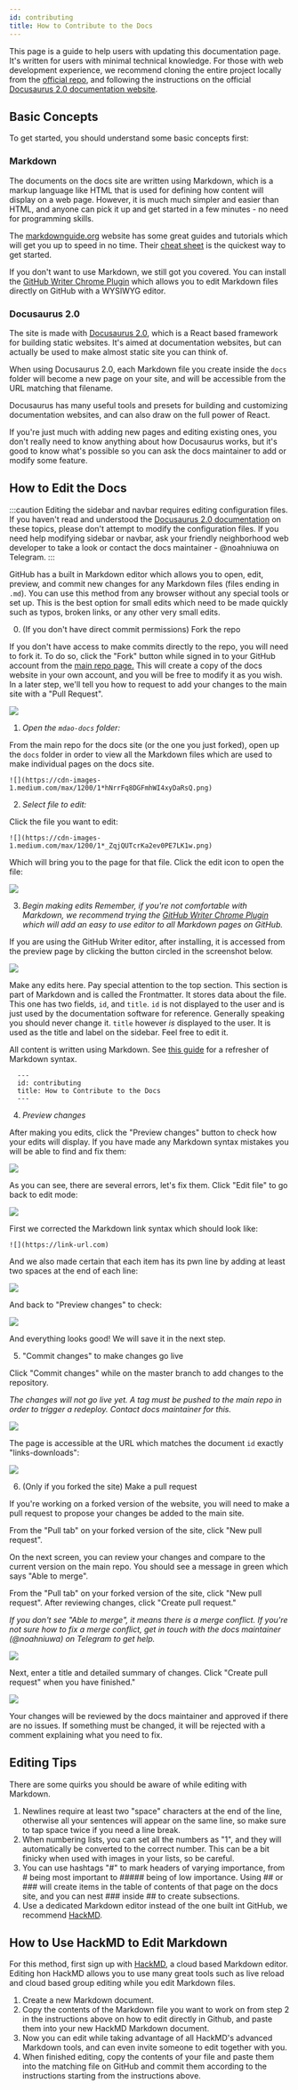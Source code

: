 ```yaml
---
id: contributing
title: How to Contribute to the Docs
---
```


This page is a guide to help users with updating this documentation page. It's written for users with minimal technical knowledge. For those with web development experience, we recommend cloning the entire project locally from the [official repo](https://github.com/MantraDAO/mdao-docs), and following the instructions on the official [Docusaurus 2.0 documentation website](https://v2.docusaurus.io/docs/installation#running-the-development-server). 

## Basic Concepts

To get started, you should understand some basic concepts first:

### Markdown

The documents on the docs site are written using Markdown, which is a markup language like HTML that is used for defining how content will display on a web page. However, it is much much simpler and easier than HTML, and anyone can pick it up and get started in a few minutes - no need for programming skills. 

The [markdownguide.org](https://www.markdownguide.org/) website has some great guides and tutorials which will get you up to speed in no time. Their [cheat sheet](https://www.markdownguide.org/cheat-sheet/) is the quickest way to get started.

If you don't want to use Markdown, we still got you covered. You can install the [GitHub Writer Chrome Plugin](https://ckeditor.com/github-writer/) which allows you to edit Markdown files directly on GitHub with a WYSIWYG editor.

### Docusaurus 2.0

The site is made with [Docusaurus 2.0](https://v2.docusaurus.io/docs/), which is a React based framework for building static websites. It's aimed at documentation websites, but can actually be used to make almost static site you can think of. 

When using Docusaurus 2.0, each Markdown file you create inside the `docs` folder will become a new page on your site, and will be accessible from the URL matching that filename.

Docusaurus has many useful tools and presets for building and customizing documentation websites, and can also draw on the full power of React. 

If you're just much with adding new pages and editing existing ones, you don't really need to know anything about how Docusaurus works, but it's good to know what's possible so you can ask the docs maintainer to add or modify some feature.


## How to Edit the Docs

:::caution
Editing the sidebar and navbar requires editing configuration files. If you haven't read and understood the [Docusaurus 2.0 documentation](https://v2.docusaurus.io/docs/) on these topics, please don't attempt to modify the configuration files. If you need help modifying sidebar or navbar, ask your friendly neighborhood web developer to take a look or contact the docs maintainer - @noahniuwa on Telegram.
:::


GitHub has a built in Markdown editor which allows you to open, edit, preview, and commit new changes for any Markdown files (files ending in `.md`). You can use this method from any browser without any special tools or set up. This is the best option for small edits which need to be made quickly such as typos, broken links, or any other very small edits.

0. (If you don't have direct commit permissions) Fork the repo

  If you don't have access to make commits directly to the repo, you will need to fork it. To do so, click the "Fork" button while signed in to your GitHub account from the [main repo page.](https://github.com/MantraDAO/mdao-docs) This will create a copy of the docs website in your own account, and you will be free to modify it as you wish. In a later step, we'll tell you how to request to add your changes to the main site with a "Pull Request".

![](https://cdn-images-1.medium.com/max/1200/1*IxE11sUFcIuS6AZ_CDr7aQ.png)

1. *Open the `mdao-docs` folder:*  
    
  From the main repo for the docs site (or the one you just forked), open up the `docs` folder in order to view all the Markdown files which are used to make individual pages on the docs site.     
   
    ![](https://cdn-images-1.medium.com/max/1200/1*hNrrFq8DGFmhWI4xyDaRsQ.png)     
  
2. *Select file to edit:*

  Click the file you want to edit:

    ![](https://cdn-images-1.medium.com/max/1200/1*_ZqjQUTcrKa2ev0PE7LK1w.png)

  Which will bring you to the page for that file. Click the edit icon to open the file:

  ![](https://cdn-images-1.medium.com/max/1200/1*9zYKJvqVu6S7xd__8qeTGQ.png)

3. *Begin making edits*
  *Remember, if you're  not comfortable with Markdown, we recommend trying the [GitHub Writer Chrome Plugin](https://ckeditor.com/github-writer/) which will add an easy to use editor to all Markdown pages on GitHub.*

  If you are using the GitHub Writer editor, after installing, it is accessed from the preview page by clicking the button circled in the screenshot below.

  ![](https://cdn-images-1.medium.com/max/1200/1*WZ9z884Fdp-H_hsgH-uCQg.png)

  Make any edits here. Pay special attention to the top section. This section is part of Markdown and is called the Frontmatter. It stores data about the file. This one has two fields, `id`, and `title`. `id` is not displayed to the user and is just used by the documentation software for reference. Generally speaking you should never change it. `title` however *is* displayed to the user. It is used as the title and label on the sidebar. Feel free to edit it. 

  All content is written using Markdown. See [this guide](https://www.markdownguide.org/) for a refresher of Markdown syntax.
 
  ```
    ---
    id: contributing
    title: How to Contribute to the Docs
    ---
  ```

4. *Preview changes*

  After making you edits, click the "Preview changes" button to check how your edits will display. If you have made any Markdown syntax mistakes you will be able to find and fix them:

  ![](https://cdn-images-1.medium.com/max/1200/1*f56x6Bueqr6xRCFYRZgfEw.png)

  As you can see, there are several errors, let's fix them. Click "Edit file" to go back to edit mode:

  ![](https://cdn-images-1.medium.com/max/1200/1*0OtSKo5c7Krk7b00CXkRaw.png)

  First we corrected the Markdown link syntax which should look like:

 `![](https://link-url.com)`

  And we also made certain that each item has its pwn line by adding at least two spaces at the end of each line:

 ![](https://cdn-images-1.medium.com/max/1200/1*PQG9h5UNsuFngG2lFLWfeQ.png)

  And back to "Preview changes" to check:

  ![](https://cdn-images-1.medium.com/max/1200/1*jKJnK-AiTqc81jaUff7RYw.png)

  And everything looks good! We will save it in the next step.

5. "Commit changes" to make changes go live 

  Click "Commit changes" while on the master branch to add changes to the repository.

  *The changes will not go live yet. A tag must be pushed to the main repo in order to trigger a redeploy. Contact docs maintainer for this.*  

  ![](https://cdn-images-1.medium.com/max/1200/1*PKlPzgTB_dyZG_MOLwh2Jw.png)

  The page is accessible at the URL which matches the document `id` exactly "links-downloads":

  ![](https://cdn-images-1.medium.com/max/1200/1*2BB_5SlS_EXhVox9PUtFxQ.png)

 
6. (Only if you forked the site) Make a pull request

  If you're working on a forked version of the website, you will need to make a pull request to propose your changes be added to the main site.

  From the "Pull tab" on your forked version of the site, click "New pull request". 

  On the next screen, you can review your changes and compare to the current version on the main repo. You should see a message in green which says "Able to merge". 

  From the "Pull tab" on your forked version of the site, click "New pull request". After reviewing changes, click "Create pull request."

  *If you don't see "Able to merge", it means there is a merge conflict. If you're not sure how to fix a merge conflict, get in touch with the docs maintainer (@noahniuwa) on Telegram to get help.*

  ![](https://cdn-images-1.medium.com/max/1200/1*OogG5ZXPCiA-mZCqH4K2IA.png)

  Next, enter a title and detailed summary of changes. Click "Create pull request" when you have finished."

  ![](https://cdn-images-1.medium.com/max/1200/1*Fk7WHNgQ2SZnCyOQ0xFUBw.png)

  Your changes will be reviewed by the docs maintainer and approved if there are no issues. If something must be changed, it will be rejected with a comment explaining what you need to fix. 

## Editing Tips

There are some quirks you should be aware of while editing with Markdown.

1. Newlines require at least two "space" characters at the end of the line, otherwise all your sentences will appear on the same line, so make sure to tap space twice if you need a line break.
1. When numbering lists, you can set all the numbers as "1", and they will automatically be converted to the correct number. This can be a bit finicky when used with images in your lists, so be careful. 
1. You can use hashtags "#" to mark headers of varying importance, from # being most important to ##### being of low importance. Using ## or ### will create items in the table of contents of that page on the docs site, and you can nest ### inside ## to create subsections. 
1. Use a dedicated Markdown editor instead of the one built int GitHub, we recommend [HackMD](https://hackmd.io/).

## How to Use HackMD to Edit Markdown 

For this method, first sign up with [HackMD](https://hackmd.io/), a cloud based Markdown editor. Editing hon HackMD allows you to use many great tools such as live reload and cloud based group editing while you edit Markdown files.

1. Create a new Markdown document. 
2. Copy the contents of the Markdown file you want to work on from step 2 in the instructions above on how to edit directly in Github, and paste them into your new HackMD Markdown document. 
3. Now you can edit while taking advantage of all HackMD's advanced Markdown tools, and can even invite someone to edit together with you.
4. When finished editing, copy the contents of your file and paste them into the matching file on GitHub and commit them according to the instructions starting from the instructions above.
 
